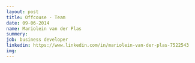 ```yaml
---
layout: post
title: Offcouse - Team
date: 09-06-2014
name: Mariolein van der Plas
summery:
job: business developer
linkedin: https://www.linkedin.com/in/mariolein-van-der-plas-7522543
img: 
---
```

